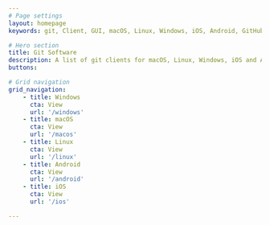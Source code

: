```yaml
---
# Page settings
layout: homepage
keywords: git, Client, GUI, macOS, Linux, Windows, iOS, Android, GitHub, VCS, Version Control

# Hero section
title: Git Software
description: A list of git clients for macOS, Linux, Windows, iOS and Android
buttons:

# Grid navigation
grid_navigation:
    - title: Windows
      cta: View
      url: '/windows'
    - title: macOS
      cta: View
      url: '/macos'
    - title: Linux
      cta: View
      url: '/linux'
    - title: Android
      cta: View
      url: '/android'
    - title: iOS
      cta: View
      url: '/ios'

---
```

